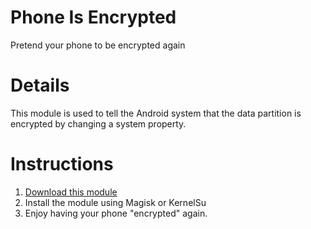 # Phone Is Encrypted
Pretend your phone to be encrypted again

# Details
This module is used to tell the Android system that the data partition is encrypted by changing a system property.

# Instructions
1. [Download this module](https://github.com/vietlizi/phone-is-encrypted/releases/download/1.0/phone_is_encrypted.zip)
2. Install the module using Magisk or KernelSu
3. Enjoy having your phone "encrypted" again.
